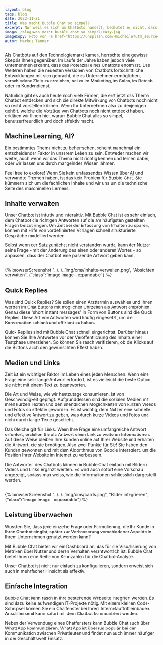 ```yaml
---
layout: blog
tags: blog
date: 2022-11-21
title: Was macht Bubble Chat so simpel?
excerpt: Nur weil es sich um Chatbots handelt, bedeutet es nicht, dass es kompliziert sein muss. Wir erklären hier, warum Bubble Chat so simpel und benutzerfreundlich ist.
image: /blog/was-macht-bubble-chat-so-simpel/easy.jpg
imageCopy: Foto von <a href="https://unsplash.com/@micheile?utm_source=unsplash&utm_medium=referral&utm_content=creditCopyText">micheile dot com</a> auf <a href="https://unsplash.com/de/fotos/diEDq3HPpBc?utm_source=unsplash&utm_medium=referral&utm_content=creditCopyText">Unsplash</a>
autor: Markus Tanner
---
```


Als Chatbots auf den Technologiemarkt kamen, herrschte eine gewisse Skepsis ihnen gegenüber. Im Laufe der Jahre haben jedoch viele Unternehmen erkannt, dass das Potenzial eines Chatbots enorm ist. Des Weiteren haben die neuesten Versionen von Chatbots fortschrittliche Entwicklungen mit sich gebracht, die es Unternehmen ermöglichen, verschiedene Ziele zu erreichen, sei es im Marketing, im Sales, im Betrieb oder im Kundendienst.

Natürlich gibt es auch heute noch viele Firmen, die erst jetzt das Thema Chatbot entdecken und sich die direkte Mitwirkung von Chatbots noch nicht so recht vorstellen können. Wenn Ihr Unternehmen also zu denjenigen gehört, welche die Vorzüge von Chatbots noch nicht entdeckt haben, erklären wir Ihnen hier, warum Bubble Chat alles so simpel, benutzerfreundlich und doch effektiv macht.

## Machine Learning, AI?

Ein bestimmtes Thema nicht zu beherrschen, scheint manchmal ein entscheidender Faktor in unserem Leben zu sein. Entweder machen wir weiter, auch wenn wir das Thema nicht richtig kennen und lernen dabei, oder wir lassen uns durch mangelndes Wissen lähmen.

Feel free to explore! Wenn Sie kein umfassendes Wissen über <a href="https://de.wikipedia.org/wiki/K%C3%BCnstliche_Intelligenz" target="_blank">AI</a> und verwandte Themen haben, ist das kein Problem für Bubble Chat. Sie kümmern sich um die fachlichen Inhalte und wir uns um die technische Seite des maschinellen Lernens. 

## Inhalte verwalten

Unser Chatbot ist intuitiv und interaktiv. Mit Bubble Chat ist es sehr einfach, dem Chatbot die richtigen Antworten auf die am häufigsten gestellten Fragen beizubringen. Um Zeit bei der Erfassung von Inhalten zu sparen, können mit Hilfe von vordefinierten Vorlagen schnell strukturierte Gespräche modelliert werden.

Selbst wenn der Satz zunächst nicht verstanden wurde, kann der Nutzer seine Frage - mit der Änderung des einen oder anderen Wortes - so anpassen, dass der Chatbot eine passende Antwort geben kann.

<br>
{% browserScreenshot "../../../img/cms/inhalte-verwalten.png", "Absichten verwalten", {"class":"image image--expandable"} %}


## Quick Replies

Was sind Quick Replies? Sie sollen einen Arzttermin auswählen und Ihnen werden im Chat Buttons mit möglichen Uhrzeiten als Antwort empfohlen. Genau diese “short instant messages” in Form von Buttons sind die Quick Replies. Diese Art von Antworten wird häufig eingesetzt, um die Konversation schlank und effizient zu halten.  

Quick Replies sind mit Bubble Chat schnell eingerichtet. Darüber hinaus können Sie Ihre Antworten vor der Veröffentlichung des Inhalts einer Testphase unterziehen. So können Sie rasch verifizieren, ob die Klicks auf die Buttons auch den gewünschten Effekt haben.


## Medien und Links

Zeit ist ein wichtiger Faktor im Leben eines jeden Menschen. Wenn eine Frage eine sehr lange Antwort erfordert, ist es vielleicht die beste Option, sie nicht mit einem Text zu beantworten.

Die Art und Weise, wie wir heutzutage konsumieren, ist von Geschwindigkeit geprägt. Aufgrunddessen sind die sozialen Medien mit ihren kurzen Texten und den unendlichen Möglichkeiten von kurzen Videos und Fotos so effektiv geworden. Es ist wichtig, dem Nutzer eine schnelle und effektive Antwort zu geben, was durch kurze Videos und Fotos und nicht durch lange Texte geschieht.

Das Gleiche gilt für Links. Wenn Ihre Frage eine umfangreiche Antwort erfordert, erstellen Sie als Antwort einen Link zu weiteren Informationen. Auf diese Weise bleiben Ihre Kunden online auf Ihrer Website und erhalten die Antwort, die sie benötigen. Also zwei Punkte für Sie! Sie haben den Kunden gewonnen und mit dem Algorithmus von Google interagiert, um die Position Ihrer Website im Internet zu verbessern.

Die Antworten des Chatbots können in Bubble Chat einfach mit Bildern, Videos und Links ergänzt werden. Es wird auch sofort eine Vorschau angezeigt, sodass man weiss, wie die Informationen schliesslich dargestellt werden.

<br>
{% browserScreenshot "../../../img/cms/cards.png", "Bilder integrieren", {"class":"image image--expandable"} %}


## Leistung überwachen

Wussten Sie, dass jede einzelne Frage oder Formulierung, die Ihr Kunde in Ihren Chatbot eingibt, später zur Verbesserung verschiedener Aspekte in Ihrem Unternehmen genutzt werden kann?

Mit Bubble Chat bieten wir ein Dashboard an, das für die Visualisierung von Metriken über Nutzer und deren Verhalten verantwortlich ist. Bubble Chat bietet Ihnen eine Reihe von Kennzahlen für die Chatbot-Analyse.

Unser Chatbot ist nicht nur einfach zu konfigurieren, sondern erweist sich auch in mehrfacher Hinsicht als effektiv.


## Einfache Integration

Bubble Chat kann rasch in Ihre bestehende Webseite integriert werden. Es sind dazu keine aufwendigen IT-Projekte nötig. Mit einem kleinen Code-Schnipsel können Sie ein Chatfenster bei Ihrem Internetauftritt einbauen. Anschliessend kann sofort mit dem Chatbot kommuniziert werden.

Neben der Verwendung eines Chatfensters kann Bubble Chat auch über WhatsApp kommunizieren. WhatsApp ist überaus populär bei der Kommunikation zwischen Privatleuten und findet nun auch immer häufiger in der Geschäftswelt Einsatz.

